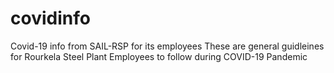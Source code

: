# covidinfo
Covid-19 info from SAIL-RSP for its employees
These are general guidleines for Rourkela Steel Plant Employees to follow during COVID-19 Pandemic
